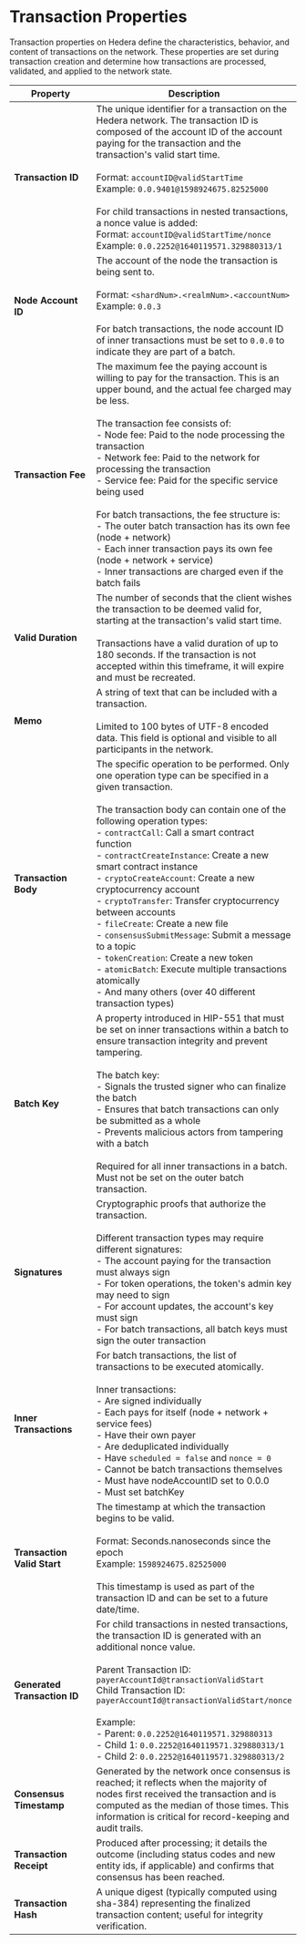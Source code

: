 # Transaction Properties

Transaction properties on Hedera define the characteristics, behavior, and content of transactions on the network. These properties are set during transaction creation and determine how transactions are processed, validated, and applied to the network state.

<table><thead><tr><th width="217.0989990234375">Property</th><th>Description</th></tr></thead><tbody><tr><td><strong>Transaction ID</strong></td><td>The unique identifier for a transaction on the Hedera network. The transaction ID is composed of the account ID of the account paying for the transaction and the transaction's valid start time.<br><br>Format: <code>accountID@validStartTime</code><br>Example: <code>0.0.9401@1598924675.82525000</code><br><br>For child transactions in nested transactions, a nonce value is added:<br>Format: <code>accountID@validStartTime/nonce</code><br>Example: <code>0.0.2252@1640119571.329880313/1</code></td></tr><tr><td><strong>Node Account ID</strong></td><td>The account of the node the transaction is being sent to.<br><br>Format: <code>&#x3C;shardNum>.&#x3C;realmNum>.&#x3C;accountNum></code><br>Example: <code>0.0.3</code><br><br>For batch transactions, the node account ID of inner transactions must be set to <code>0.0.0</code> to indicate they are part of a batch.</td></tr><tr><td><strong>Transaction Fee</strong></td><td>The maximum fee the paying account is willing to pay for the transaction. This is an upper bound, and the actual fee charged may be less.<br><br>The transaction fee consists of:<br>- Node fee: Paid to the node processing the transaction<br>- Network fee: Paid to the network for processing the transaction<br>- Service fee: Paid for the specific service being used<br><br>For batch transactions, the fee structure is:<br>- The outer batch transaction has its own fee (node + network)<br>- Each inner transaction pays its own fee (node + network + service)<br>- Inner transactions are charged even if the batch fails</td></tr><tr><td><strong>Valid Duration</strong></td><td>The number of seconds that the client wishes the transaction to be deemed valid for, starting at the transaction's valid start time.<br><br>Transactions have a valid duration of up to 180 seconds. If the transaction is not accepted within this timeframe, it will expire and must be recreated.</td></tr><tr><td><strong>Memo</strong></td><td>A string of text that can be included with a transaction.<br><br>Limited to 100 bytes of UTF-8 encoded data. This field is optional and visible to all participants in the network.</td></tr><tr><td><strong>Transaction Body</strong></td><td>The specific operation to be performed. Only one operation type can be specified in a given transaction.<br><br>The transaction body can contain one of the following operation types:<br>- <code>contractCall</code>: Call a smart contract function<br>- <code>contractCreateInstance</code>: Create a new smart contract instance<br>- <code>cryptoCreateAccount</code>: Create a new cryptocurrency account<br>- <code>cryptoTransfer</code>: Transfer cryptocurrency between accounts<br>- <code>fileCreate</code>: Create a new file<br>- <code>consensusSubmitMessage</code>: Submit a message to a topic<br>- <code>tokenCreation</code>: Create a new token<br>- <code>atomicBatch</code>: Execute multiple transactions atomically<br>- And many others (over 40 different transaction types)</td></tr><tr><td><strong>Batch Key</strong></td><td>A property introduced in HIP-551 that must be set on inner transactions within a batch to ensure transaction integrity and prevent tampering.<br><br>The batch key:<br>- Signals the trusted signer who can finalize the batch<br>- Ensures that batch transactions can only be submitted as a whole<br>- Prevents malicious actors from tampering with a batch<br><br>Required for all inner transactions in a batch. Must not be set on the outer batch transaction.</td></tr><tr><td><strong>Signatures</strong></td><td>Cryptographic proofs that authorize the transaction.<br><br>Different transaction types may require different signatures:<br>- The account paying for the transaction must always sign<br>- For token operations, the token's admin key may need to sign<br>- For account updates, the account's key must sign<br>- For batch transactions, all batch keys must sign the outer transaction</td></tr><tr><td><strong>Inner Transactions</strong></td><td>For batch transactions, the list of transactions to be executed atomically.<br><br>Inner transactions:<br>- Are signed individually<br>- Each pays for itself (node + network + service fees)<br>- Have their own payer<br>- Are deduplicated individually<br>- Have <code>scheduled = false</code> and <code>nonce = 0</code><br>- Cannot be batch transactions themselves<br>- Must have nodeAccountID set to 0.0.0<br>- Must set batchKey</td></tr><tr><td><strong>Transaction Valid Start</strong></td><td>The timestamp at which the transaction begins to be valid.<br><br>Format: Seconds.nanoseconds since the epoch<br>Example: <code>1598924675.82525000</code><br><br>This timestamp is used as part of the transaction ID and can be set to a future date/time.</td></tr><tr><td><strong>Generated Transaction ID</strong></td><td>For child transactions in nested transactions, the transaction ID is generated with an additional nonce value.<br><br>Parent Transaction ID: <code>payerAccountId@transactionValidStart</code><br>Child Transaction ID: <code>payerAccountId@transactionValidStart/nonce</code><br><br>Example:<br>- Parent: <code>0.0.2252@1640119571.329880313</code><br>- Child 1: <code>0.0.2252@1640119571.329880313/1</code><br>- Child 2: <code>0.0.2252@1640119571.329880313/2</code></td></tr><tr><td><strong>Consensus Timestamp</strong></td><td>Generated by the network once consensus is reached; it reflects when the majority of nodes first received the transaction and is computed as the median of those times. This information is critical for record-keeping and audit trails.</td></tr><tr><td><strong>Transaction Receipt</strong></td><td>Produced after processing; it details the outcome (including status codes and new entity ids, if applicable) and confirms that consensus has been reached.</td></tr><tr><td><strong>Transaction Hash</strong></td><td>A unique digest (typically computed using sha-384) representing the finalized transaction content; useful for integrity verification.</td></tr></tbody></table>
